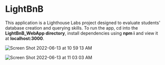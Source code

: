 
# LightBnB 

This application is a Lighthouse Labs project designed to evaluate students' database creation and querying skills.
To run the app, cd into the **LightBnB_WebApp directory**, install dependencies using **npm i** and view it at **localhost:3000**.

![Screen Shot 2022-06-13 at 10 59 13 AM](https://user-images.githubusercontent.com/75033003/173383616-d7e3bcfb-5941-4a44-8c47-56c77037f936.png)

![Screen Shot 2022-06-13 at 11 03 03 AM](https://user-images.githubusercontent.com/75033003/173384236-b0b14806-322c-4310-beda-e724a7e5f9f2.png)

